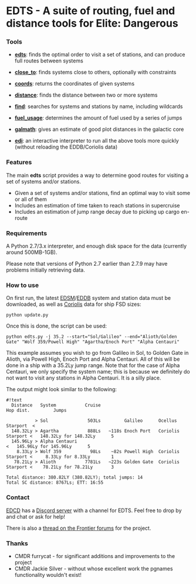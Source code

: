 # EDTS - A suite of routing, fuel and distance tools for Elite: Dangerous #

### Tools ###

* **[edts](doc/edts.md)**: finds the optimal order to visit a set of stations, and can produce full routes between systems
* **[close_to](doc/close_to.md)**: finds systems close to others, optionally with constraints
* **[coords](doc/coords.md)**: returns the coordinates of given systems
* **[distance](doc/distance.md)**: finds the distance between two or more systems
* **[find](doc/find.md)**: searches for systems and stations by name, including wildcards
* **[fuel_usage](doc/fuel_usage.md)**: determines the amount of fuel used by a series of jumps
* **[galmath](doc/galmath.md)**: gives an estimate of good plot distances in the galactic core

* **[edi](doc/edi.md)**: an interactive interpreter to run all the above tools more quickly (without reloading the EDDB/Coriolis data)

### Features ###

The main **edts** script provides a way to determine good routes for visiting a set of systems and/or stations.

* Given a set of systems and/or stations, find an optimal way to visit some or all of them
* Includes an estimation of time taken to reach stations in supercruise
* Includes an estimation of jump range decay due to picking up cargo en-route

### Requirements ###

A Python 2.7/3.x interpreter, and enough disk space for the data (currently around 500MB-1GB).

Please note that versions of Python 2.7 earlier than 2.7.9 may have problems initially retrieving data.

### How to use ###

On first run, the latest [EDSM](http://edsm.net)/[EDDB](http://eddb.io) system and station data must be downloaded, as well as [Coriolis](http://coriolis.io) data for ship FSD sizes:

`python update.py`  

Once this is done, the script can be used:

`python edts.py -j 35.2 --start="Sol/Galileo" --end="Alioth/Golden Gate" "Wolf 359/Powell High" "Agartha/Enoch Port" "Alpha Centauri"`

This example assumes you wish to go from Galileo in Sol, to Golden Gate in Alioth, via Powell High, Enoch Port and Alpha Centauri. All of this will be done in a ship with a 35.2Ly jump range. Note that for the case of Alpha Centauri, we only specify the system name; this is because we definitely do not want to visit any stations in Alpha Centauri. It is a silly place.

The output might look similar to the following:
```
#!text
  Distance   System           Cruise                                                 Hop dist.         Jumps
                                                                                                            
           > Sol               503Ls         Galileo      Ocellus Starport  <                               
  148.32Ly > Agartha           888Ls   ~118s Enoch Port   Coriolis Starport <   148.32Ly for 148.32Ly      5
  145.96Ly > Alpha Centauri                                                 <   145.96Ly for 145.96Ly      5
    8.33Ly > Wolf 359           98Ls    ~82s Powell High  Coriolis Starport <     8.33Ly for 8.33Ly        1
   78.21Ly > Alioth           7781Ls   ~223s Golden Gate  Coriolis Starport <    78.21Ly for 78.21Ly       3

Total distance: 380.82LY (380.82LY); total jumps: 14
Total SC distance: 8767Ls; ETT: 16:55
```

### Contact ###

[EDCD](http://edcd.github.io) has a [Discord server](https://discord.gg/0uwCh6R62aQ0eeAX) with a channel for EDTS. Feel free to drop by and chat or ask for help!

There is also a [thread on the Frontier forums](https://forums.frontier.co.uk/showthread.php/197847) for the project.

### Thanks ###

* CMDR furrycat - for significant additions and improvements to the project
* CMDR Jackie Silver - without whose excellent work the pgnames functionality wouldn't exist!
